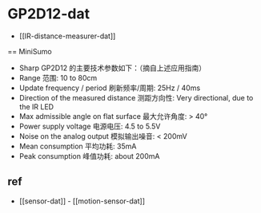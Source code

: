 
# GP2D12-dat

- [[IR-distance-measurer-dat]]

== MiniSumo

- Sharp GP2D12  的主要技术参数如下：（摘自上述应用指南） 
- Range 范围: 10 to 80cm 
- Update frequency / period 刷新频率/周期: 25Hz / 40ms 
- Direction of the measured distance 测距方向性: Very directional, due to the IR LED 
- Max admissible angle on flat surface 最大允许角度: > 40° 
- Power supply voltage 电源电压: 4.5 to 5.5V 
- Noise on the analog output 模拟输出噪音: < 200mV 
- Mean consumption 平均功耗: 35mA 
- Peak consumption 峰值功耗: about 200mA 


## ref 

- [[sensor-dat]] - [[motion-sensor-dat]]